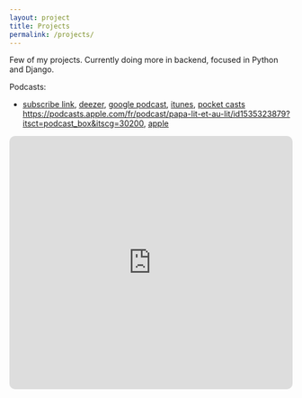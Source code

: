 ```yaml
---
layout: project
title: Projects
permalink: /projects/
---
```


Few of my projects. Currently doing more in backend, focused in Python and Django.

Podcasts:
* [subscribe link](/player/web/papa-lit-et-au-lit.xml), [deezer](https://www.deezer.com/us/show/1868262), [google podcast](https://podcasts.google.com/search/papa%20lit%20et%20au%20lit), [itunes](https://podcasts.apple.com/de/podcast/papa-lit-et-au-lit/id1535323879), [pocket casts](https://pca.st/qyfcukup)
https://podcasts.apple.com/fr/podcast/papa-lit-et-au-lit/id1535323879?itsct=podcast_box&itscg=30200, [apple](https://apple.co/36QAkOI)
<iframe src="https://embed.podcasts.apple.com/us/podcast/papa-lit-et-au-lit/id1535323879?itsct=podcast_box&amp;itscg=30200" height="450px" frameborder="0" sandbox="allow-forms allow-popups allow-same-origin allow-scripts allow-top-navigation-by-user-activation" allow="autoplay *; encrypted-media *;" style="width: 100%; max-width: 660px; overflow: hidden; border-radius: 10px; background: transparent;"></iframe>
